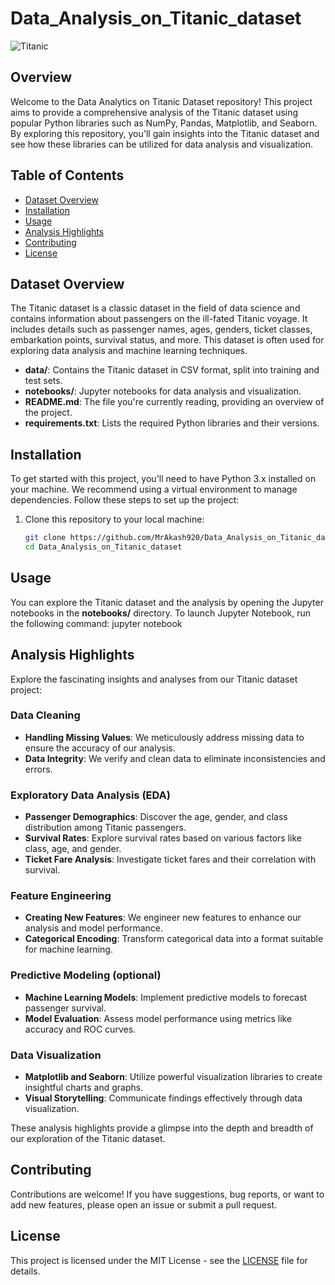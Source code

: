 # Data_Analysis_on_Titanic_dataset
![Titanic](https://upload.wikimedia.org/wikipedia/commons/thumb/f/fd/RMS_Titanic_3.jpg/800px-RMS_Titanic_3.jpg)

## Overview

Welcome to the Data Analytics on Titanic Dataset repository! This project aims to provide a comprehensive analysis of the Titanic dataset using popular Python libraries such as NumPy, Pandas, Matplotlib, and Seaborn. By exploring this repository, you'll gain insights into the Titanic dataset and see how these libraries can be utilized for data analysis and visualization.

## Table of Contents

- [Dataset Overview](#dataset-overview)
- [Installation](#installation)
- [Usage](#usage)
- [Analysis Highlights](#analysis-highlights)
- [Contributing](#contributing)
- [License](#license)

## Dataset Overview

The Titanic dataset is a classic dataset in the field of data science and contains information about passengers on the ill-fated Titanic voyage. It includes details such as passenger names, ages, genders, ticket classes, embarkation points, survival status, and more. This dataset is often used for exploring data analysis and machine learning techniques.

- **data/**: Contains the Titanic dataset in CSV format, split into training and test sets.
- **notebooks/**: Jupyter notebooks for data analysis and visualization.
- **README.md**: The file you're currently reading, providing an overview of the project.
- **requirements.txt**: Lists the required Python libraries and their versions.

## Installation

To get started with this project, you'll need to have Python 3.x installed on your machine. We recommend using a virtual environment to manage dependencies. Follow these steps to set up the project:

1. Clone this repository to your local machine:

   ```bash
   git clone https://github.com/MrAkash920/Data_Analysis_on_Titanic_dataset.git
   cd Data_Analysis_on_Titanic_dataset

## Usage

You can explore the Titanic dataset and the analysis by opening the Jupyter notebooks in the **notebooks/** directory. To launch Jupyter Notebook, run the following command:
jupyter notebook


## Analysis Highlights

Explore the fascinating insights and analyses from our Titanic dataset project:

### Data Cleaning

- **Handling Missing Values**: We meticulously address missing data to ensure the accuracy of our analysis.
- **Data Integrity**: We verify and clean data to eliminate inconsistencies and errors.

### Exploratory Data Analysis (EDA)

- **Passenger Demographics**: Discover the age, gender, and class distribution among Titanic passengers.
- **Survival Rates**: Explore survival rates based on various factors like class, age, and gender.
- **Ticket Fare Analysis**: Investigate ticket fares and their correlation with survival.

### Feature Engineering

- **Creating New Features**: We engineer new features to enhance our analysis and model performance.
- **Categorical Encoding**: Transform categorical data into a format suitable for machine learning.

### Predictive Modeling (optional)

- **Machine Learning Models**: Implement predictive models to forecast passenger survival.
- **Model Evaluation**: Assess model performance using metrics like accuracy and ROC curves.

### Data Visualization

- **Matplotlib and Seaborn**: Utilize powerful visualization libraries to create insightful charts and graphs.
- **Visual Storytelling**: Communicate findings effectively through data visualization.

These analysis highlights provide a glimpse into the depth and breadth of our exploration of the Titanic dataset.

## Contributing

Contributions are welcome! If you have suggestions, bug reports, or want to add new features, please open an issue or submit a pull request.

## License

This project is licensed under the MIT License - see the [LICENSE](LICENSE) file for details.

